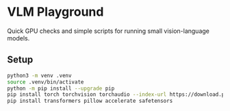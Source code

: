 # VLM Playground

Quick GPU checks and simple scripts for running small vision-language models.

## Setup

```bash
python3 -m venv .venv
source .venv/bin/activate
python -m pip install --upgrade pip
pip install torch torchvision torchaudio --index-url https://download.pytorch.org/whl/cu124
pip install transformers pillow accelerate safetensors
```
